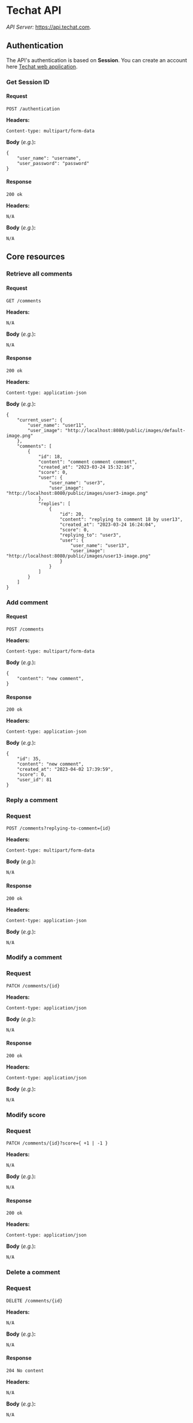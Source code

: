 # Techat API

_API Server:_  https://api.techat.com.

## Authentication

The API's authentication is based on __Session__. You can create an account here [Techat web application](https://github.com/serignebidev/tech-chat-web-application).

### Get Session ID

#### Request

`POST /authentication`

__Headers:__

`Content-type: multipart/form-data`

__Body__ (_e.g._)__:__

    {
        "user_name": "username",
        "user_password": "password"
    }

#### Response

`200 ok`

__Headers:__

`N/A`

__Body__ (_e.g._)__:__

    N/A

## Core resources

### Retrieve all comments

#### Request

`GET /comments`

__Headers:__

`N/A`

__Body__ (_e.g._)__:__

    N/A

#### Response

`200 ok`

__Headers:__

`Content-type: application-json`

__Body__ (_e.g._)__:__

    {
        "current_user": {
            "user_name": "user11",
            "user_image": "http://localhost:8080/public/images/default-image.png"
        },
        "comments": [
            {
                "id": 18,
                "content": "comment comment comment",
                "created_at": "2023-03-24 15:32:16",
                "score": 0,
                "user": {
                    "user_name": "user3",
                    "user_image": "http://localhost:8080/public/images/user3-image.png"
                },
                "replies": [
                    {
                        "id": 20,
                        "content": "replying to comment 18 by user13",
                        "created_at": "2023-03-24 16:24:04",
                        "score": 0,
                        "replying_to": "user3",
                        "user": {
                            "user_name": "user13",
                            "user_image": "http://localhost:8080/public/images/user13-image.png"
                        }
                    }
                ]
            }
        ]
    }

### Add comment

#### Request

`POST /comments`

__Headers:__

`Content-type: multipart/form-data`

__Body__ (_e.g._)__:__

    {
        "content": "new comment",
    }

#### Response

`200 ok`

__Headers:__

`Content-type: application-json`

__Body__ (_e.g._)__:__

    {
        "id": 35,
        "content": "new comment",
        "created_at": "2023-04-02 17:39:59",
        "score": 0,
        "user_id": 81
    }

### Reply a comment

### Request

`POST /comments?replying-to-comment={id}`

__Headers:__

`Content-type: multipart/form-data`

__Body__ (_e.g._)__:__

    N/A

#### Response

`200 ok`

__Headers:__

`Content-type: application-json`

__Body__ (_e.g._)__:__

    N/A

### Modify a comment

### Request

`PATCH /comments/{id}`

__Headers:__

`Content-type: application/json`

__Body__ (_e.g._)__:__

    N/A

#### Response

`200 ok`

__Headers:__

`Content-type: application/json`

__Body__ (_e.g._)__:__

    N/A

### Modify score

### Request

`PATCH /comments/{id}?score={ +1 | -1 }`

__Headers:__

`N/A`

__Body__ (_e.g._)__:__

    N/A

#### Response

`200 ok`

__Headers:__

`Content-type: application/json`

__Body__ (_e.g._)__:__

    N/A

### Delete a comment

### Request

`DELETE /comments/{id}`

__Headers:__

`N/A`

__Body__ (_e.g._)__:__

    N/A

#### Response

`204 No content`

__Headers:__

`N/A`

__Body__ (_e.g._)__:__

    N/A

